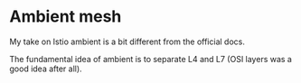 # Ambient mesh

My take on Istio ambient is a bit different from the official docs. 

The fundamental idea of ambient is to separate L4 and L7 (OSI layers was a good 
idea after all). 

